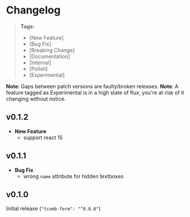 # Changelog

> **Tags:**
> - [New Feature]
> - [Bug Fix]
> - [Breaking Change]
> - [Documentation]
> - [Internal]
> - [Polish]
> - [Experimental]

**Note**: Gaps between patch versions are faulty/broken releases.
**Note**: A feature tagged as Experimental is in a high state of flux, you're at risk of it changing without notice.

## v0.1.2

- **New Feature**
  - support react 15

## v0.1.1

- **Bug Fix**
  - wrong `name` attribute for hidden textboxes

## v0.1.0

Initial release (`"tcomb-form": "^0.8.0"`)